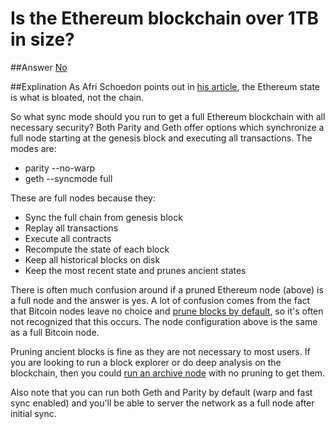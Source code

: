 # Is the Ethereum blockchain over 1TB in size?

##Answer
[No](http://didtheethereumblockchainreach1tbyet.5chdn.co/)

##Explination
As Afri Schoedon points out in [his article](https://dev.to/5chdn/the-ethereum-blockchain-size-will-not-exceed-1tb-anytime-soon-58a), the Ethereum state is what is bloated, not the chain.

So what sync mode should you run to get a full Ethereum blockchain with all necessary security? Both Parity and Geth offer options which synchronize a full node starting at the genesis block and executing all transactions. The modes are:

* parity --no-warp
* geth --syncmode full

These are full nodes because they:

* Sync the full chain from genesis block
* Replay all transactions
* Execute all contracts
* Recompute the state of each block
* Keep all historical blocks on disk
* Keep the most recent state and prunes ancient states

There is often much confusion around if a pruned Ethereum node (above) is a full node and the answer is yes. A lot of confusion comes from the fact that Bitcoin nodes leave no choice and [prune blocks by default](https://bitcoin.stackexchange.com/questions/37496/how-can-i-run-bitcoind-in-pruning-mode/37497#37497), so it's often not recognized that this occurs. The node configuration above is the same as a full Bitcoin node.

Pruning ancient blocks is fine as they are not necessary to most users. If you are looking to run a block explorer or do deep analysis on the blockchain, then you could [run an archive node](https://docs.ethhub.io/using-ethereum/running-an-ethereum-node#archive-nodes) with no pruning to get them. 

Also note that you can run both Geth and Parity by default (warp and fast sync enabled) and you'll be able to server the network as a full node after initial sync.